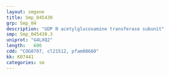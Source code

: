 ```yaml
---
layout: smgene
title: Smp_045430
grp: Smp_04
description: "UDP N acetylglucosamine transferase subunit"
smp: Smp_045430.3
uniprot: "G4LXQ2"
length:   606
cdd: "COG0707, cl21512, pfam08660"
kk: K07441
categories: sm
---
```

